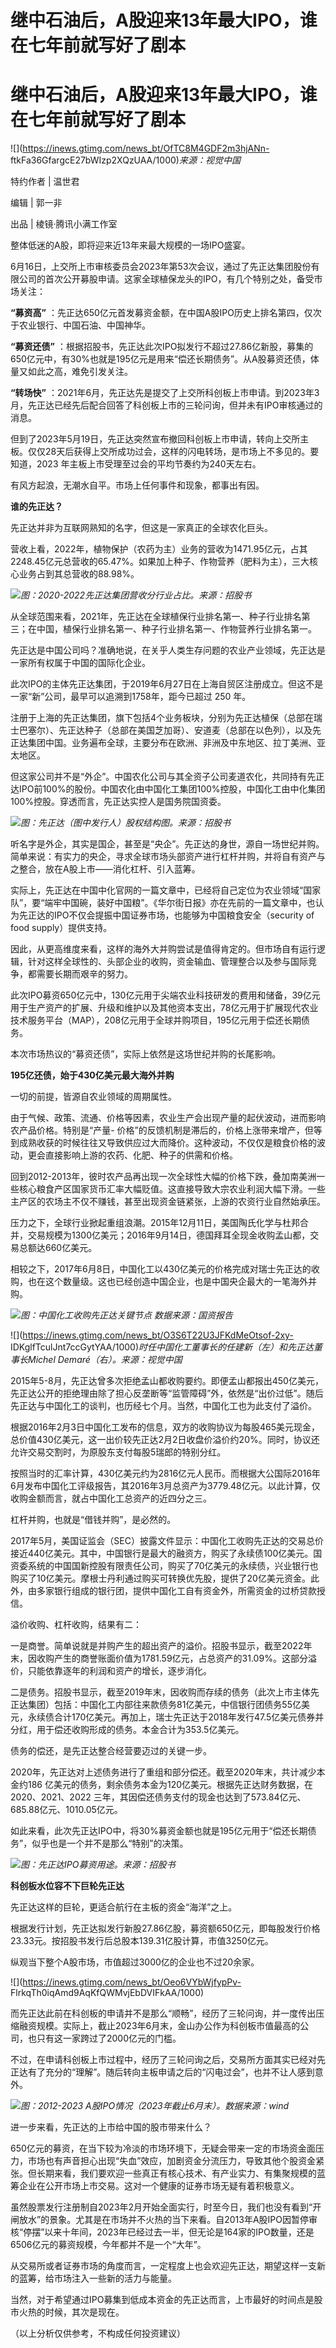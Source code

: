 # 继中石油后，A股迎来13年最大IPO，谁在七年前就写好了剧本

# 继中石油后，A股迎来13年最大IPO，谁在七年前就写好了剧本

![](https://inews.gtimg.com/news_bt/OfTC8M4GDF2m3hjANn-
ftkFa36GfargcE27bWIzp2XQzUAA/1000)_​来源：视觉中国_

特约作者 | 温世君

编辑 | 郭一非

出品 | 棱镜·腾讯小满工作室

整体低迷的A股，即将迎来近13年来最大规模的一场IPO盛宴。

6月16日，上交所上市审核委员会2023年第53次会议，通过了先正达集团股份有限公司的首次公开募股申请。这家全球植保龙头的IPO，有几个特别之处，备受市场关注：

**“募资高”** ：先正达650亿元首发募资金额，在中国A股IPO历史上排名第四，仅次于农业银行、中国石油、中国神华。

**“募资还债”**
：根据招股书，先正达此次IPO拟发行不超过27.86亿新股，募集的650亿元中，有30%也就是195亿元是用来“偿还长期债务”。从A股募资还债，体量又如此之高，难免引发关注。

**“转场快”**
：2021年6月，先正达先是提交了上交所科创板上市申请。到2023年3月，先正达已经先后配合回答了科创板上市的三轮问询，但并未有IPO审核通过的消息。

但到了2023年5月19日，先正达突然宣布撤回科创板上市申请，转向上交所主板。仅仅28天后获得上交所成功过会，这样的闪电转场，是市场上不多见的。要知道，2023
年主板上市受理至过会的平均节奏约为240天左右。

有风方起浪，无潮水自平。市场上任何事件和现象，都事出有因。

**谁的先正达？**

先正达并非为互联网熟知的名字，但这是一家真正的全球农化巨头。

营收上看，2022年，植物保护（农药为主）业务的营收为1471.95亿元，占其2248.45亿元总营收的65.47%。如果加上种子、作物营养（肥料为主），三大核心业务占到其总营收的88.98%。

![](https://inews.gtimg.com/news_bt/OjCFCNziaP8TwVpBXHjhW1sVn_OGWseODrGg8pZtdTTwUAA/1000)_图：2020-2022先正达集团营收分行业占比。来源：招股书_

从全球范围来看，2021年，先正达在全球植保行业排名第一、种子行业排名第三；在中国，植保行业排名第一、种子行业排名第一、作物营养行业排名第一。

先正达是中国公司吗？准确地说，在关乎人类生存问题的农业产业领域，先正达是一家所有权属于中国的国际化企业。

此次IPO的主体先正达集团，于2019年6月27日在上海自贸区注册成立。但这不是一家“新”公司，最早可以追溯到1758年，距今已超过 250 年。

注册于上海的先正达集团，旗下包括4个业务板块，分别为先正达植保（总部在瑞士巴塞尔）、先正达种子（总部在美国芝加哥）、安道麦（总部在以色列），以及先正达集团中国。业务遍布全球，主要分布在欧洲、非洲及中东地区、拉丁美洲、亚太地区。

但这家公司并不是“外企”。中国农化公司与其全资子公司麦道农化，共同持有先正达IPO前100%的股份。中国农化由中国化工集团100%控股，中国化工由中化集团100%控股。穿透而言，先正达实控人是国务院国资委。

![](https://inews.gtimg.com/news_bt/Ou3T8Ka_lOQBQUY1f_JKFps5DpuKLE_WxYZWVX1VBtgT8AA/1000)_图：先正达（图中发行人）股权结构图。来源：招股书_

听名字是外企，其实是国企，甚至是“央企”。先正达的身世，源自一场世纪并购。简单来说：有实力的央企，寻求全球市场头部资产进行杠杆并购，并将自有资产与之整合，放在A股上市——消化杠杆、引入蓝筹。

实际上，先正达在中国中化官网的一篇文章中，已经将自己定位为农业领域“国家队”，要“端牢中国碗，装好中国粮”。《华尔街日报》亦在先前的一篇文章中，也认为先正达的IPO不仅会提振中国证券市场，也能够为中国粮食安全（security
of food supply）提供支持。

因此，从更高维度来看，这样的海外大并购尝试是值得肯定的。但市场自有运行逻辑，针对这样全球性的、头部企业的收购，资金输血、管理整合以及参与国际竞争，都需要长期而艰辛的努力。

此次IPO募资650亿元中，130亿元用于尖端农业科技研发的费用和储备，39亿元用于生产资产的扩展、升级和维护以及其他资本支出，78亿元用于扩展现代农业技术服务平台（MAP），208亿元用于全球并购项目，195亿元用于偿还长期债务。

本次市场热议的“募资还债”，实际上依然是这场世纪并购的长尾影响。

**195亿还债，始于430亿美元最大海外并购**

一切的前提，皆源自农业领域的周期属性。

由于气候、政策、流通、价格等因素，农业生产会出现产量的起伏波动，进而影响农产品价格。特别是“产量-
价格”的反馈机制是滞后的，价格上涨带来增产，但等到成熟收获的时候往往又导致供应过大而降价。这种波动，不仅仅是粮食价格的波动，更会直接影响上游的农药、化肥、种子的供需和价格。

回到2012-2013年，彼时农产品再出现一次全球性大幅的价格下跌，叠加南美洲一些核心粮食产区国家货币汇率大幅贬值。这直接导致大宗农业利润大幅下滑。一些主产区的农场主不仅不赚钱，甚至出现资金链紧张，上游的农资行业自然始承压。

压力之下，全球行业掀起重组浪潮。2015年12月11日，美国陶氏化学与杜邦合并，交易规模为1300亿美元；2016年9月14日，德国拜耳全现金收购孟山都，交易总额达660亿美元。

相较之下，2017年6月8日，中国化工以430亿美元的价格完成对瑞士先正达的收购，也在这个数量级。这也已经创造中国企业，也是中国央企最大的一笔海外并购。

![](https://inews.gtimg.com/news_bt/Ogj_82ZVlf_BlbEP_8wuKxVL_Q9O5-j4t9az5464FUxAUAA/1000)_图：中国化工收购先正达关键节点
数据来源：国资报告_

![](https://inews.gtimg.com/news_bt/O3S6T22U3JFKdMeOtsof-2xy-
IDKglfTculJnt7ccGytYAA/1000)_时任中国化工董事长的任建新（左）和先正达董事长Michel Demaré（右）。来源：视觉中国_

2015年5-8月，先正达曾多次拒绝孟山都收购要约。即便孟山都报出450亿美元，先正达公开的拒绝理由除了担心反垄断等“监管障碍”外，依然是“出价过低”。随后先正达与中国化工的谈判，也历经七个月。当然，中国化工也为此支付了溢价。

根据2016年2月3日中国化工发布的信息，双方的收购协议为每股465美元现金，总价值430亿美元，这一出价较先正达2月2日收盘价溢价约20%。同时，协议还允许交易交割时，为原股东支付每股5瑞郎的特别分红。

按照当时的汇率计算，430亿美元约为2816亿元人民币。而根据大公国际2016年6月发布中国化工评级报告，其2016年3月总资产为3779.48亿元。以此计算，仅收购金额而言，就占中国化工总资产的近四分之三。

杠杆并购，也就是“借钱并购”，是必然的。

2017年5月，美国证监会（SEC）披露文件显示：中国化工收购先正达的交易总价接近440亿美元。其中，中国银行是最大的融资方，购买了永续债100亿美元。国资委系统的中国国新控股有限责任公司，购买了70亿美元的永续债，兴业银行也购买了10亿美元。摩根士丹利通过购买可转换优先股，提供了20亿美元资金。此外，由多家银行组成的银行团，提供中国化工自有资金外，所需资金的过桥贷款授信。

溢价收购、杠杆收购，结果有二：

一是商誉。简单说就是并购产生的超出资产的溢价。招股书显示，截至2022年末，因收购产生的商誉账面价值为1781.59亿元，占总资产的31.09%。这部分溢价，只能依靠逐年的利润和资产的增长，逐步消化。

二是债务。招股书显示，截至2019年末，因收购而存续的债务（此次上市主体先正达集团）包括：中国化工内部往来款债务81亿美元，中信银行团债务55亿美元，永续债合计170亿美元。再加上，瑞士先正达于2018年发行47.5亿美元债券并分红，用于偿还收购形成的债务。本金合计为353.5亿美元。

债务的偿还，是先正达整合经营要迈过的关键一步。

2020年，先正达对上述债务进行了重组和部分偿还。截至2020年末，共计减少本金约186
亿美元的债务，剩余债务本金为120亿美元。根据先正达财务数据，在2020、2021、2022
三年，其因偿还债务支付的现金也达到了573.84亿元、685.88亿元、1010.05亿元。

如此来看，此次先正达IPO中，将30%募资金额也就是195亿元用于“偿还长期债务”，似乎也是一个并不是那么“特别”的决策。

![](https://inews.gtimg.com/news_bt/OLkvQFAgPz44lOLiIeUhZsRBc7teniBCFnKkndc8XeEk0AA/1000)_图：先正达IPO募资用途。来源：招股书_

**科创板水位容不下巨轮先正达**

先正达这样的巨轮，更适合航行在主板的资金“海洋”之上。

根据发行计划，先正达拟发行新股27.86亿股，募资额650亿元，即每股发行价格23.33元。按招股书发行后总股本139.31亿股计算，市值3250亿元。

纵观当下整个A股市场，市值超过3000亿的企业也不过20余家。

![](https://inews.gtimg.com/news_bt/Oeo6VYbWjfypPv-
FlrkqTh0iqAmd9AqKfQWMvjEbDVIFkAA/1000)

而先正达此前在科创板的申请并不是那么“顺畅”，经历了三轮问询，并一度传出压缩融资规模。实际上，截止2023年6月末，金山办公作为科创板市值最高的公司，也只有这一家跨过了2000亿元的门槛。

不过，在申请科创板上市过程中，经历了三轮问询之后，交易所方面其实已经对先正达有了充分的“理解”。随后转向主板申请之后的“闪电过会”，也并不让人感到意外。

![](https://inews.gtimg.com/news_bt/OhDi_ihhOLH1a3H3HV9WAr4s8sZfwgkOWKdttYBb6p0g0AA/1000)_图：2012-2023
A股IPO情况（2023年截止6月末）。数据来源：wind_

进一步来看，先正达的上市给中国的股市带来什么？

650亿元的募资，在当下较为冷淡的市场环境下，无疑会带来一定的市场资金面压力，市场也有声音担心出现“失血”效应，加剧资金分流压力，导致其他个股资金紧张。但长期来看，我们要欢迎一些真正有核心技术、有产业实力、有集聚规模的蓝筹企业在公开市场上市交易。这对一个健康的证券市场无疑有着积极意义。

虽然股票发行注册制自2023年2月开始全面实行，时至今日，我们也没有看到“开闸放水”的景象。尤其是在市场并不火热的当下来看。自2013年A股IPO因暂停审核“停摆”以来十年间，2023年已经过去一半，但无论是164家的IPO数量，还是6506亿元的募资规模，今年都并不是一个“大年”。

从交易所或者证券市场的角度而言，一定程度上也会欢迎先正达，期望这样一支新的蓝筹，给市场注入一些新的活力与能量。

当然，对于希望通过IPO募集到低成本资金的先正达而言，上市最好的时间点是股市火热的时候，其次是现在。

（以上分析仅供参考，不构成任何投资建议）

